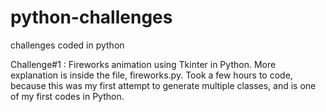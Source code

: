 # python-challenges
challenges coded in python

Challenge#1 : Fireworks animation using Tkinter in Python. More explanation is inside the file, fireworks.py. Took a few hours to code, because this was my first attempt to generate multiple classes, and is one of my first codes in Python.
